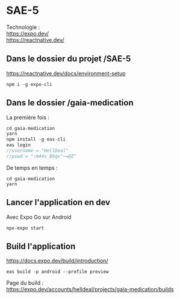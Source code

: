 # SAE-5
Technologie :   
https://expo.dev/   
https://reactnative.dev/

## Dans le dossier du projet /SAE-5
https://reactnative.dev/docs/environment-setup
```
npm i -g expo-cli
```
## Dans le dossier /gaia-medication
La première fois :
```ts
cd gaia-medication
yarn
npm install -g eas-cli
eas login
//username = "HellDeal"
//pswd = ":m44v_86qv"~=@Z"
```

De temps en temps :
```
cd gaia-medication
yarn
```


## Lancer l'application en dev
Avec Expo Go sur Android
```
npx-expo start
```

## Build l'application
https://docs.expo.dev/build/introduction/
```
eas build -p android --profile preview
```
Page du build :   
https://expo.dev/accounts/helldeal/projects/gaia-medication/builds